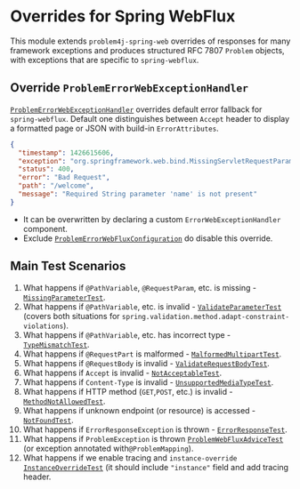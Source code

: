 # Overrides for Spring WebFlux

This module extends `problem4j-spring-web` overrides of responses for many framework exceptions and produces structured
RFC 7807 `Problem` objects, with exceptions that are specific to `spring-webflux`.

## Override `ProblemErrorWebExceptionHandler`

[`ProblemErrorWebExceptionHandler`][ProblemErrorWebExceptionHandler] overrides default error fallback for
`spring-webflux`. Default one distinguishes between `Accept` header to display a formatted page or JSON with build-in
`ErrorAttributes`.

```json
{
  "timestamp": 1426615606,
  "exception": "org.springframework.web.bind.MissingServletRequestParameterException",
  "status": 400,
  "error": "Bad Request",
  "path": "/welcome",
  "message": "Required String parameter 'name' is not present"
}
```

- It can be overwritten by declaring a custom `ErrorWebExceptionHandler` component.
- Exclude [`ProblemErrorWebFluxConfiguration`][ProblemErrorWebFluxConfiguration] do disable this override.

## Main Test Scenarios

1. What happens if `@PathVariable`, `@RequestParam`, etc. is missing - [`MissingParameterTest`][MissingParameterTest].
2. What happens if `@PathVariable`, etc. is invalid - [`ValidateParameterTest`][ValidateParameterTest] (covers both
   situations for `spring.validation.method.adapt-constraint-violations`).
3. What happens if `@PathVariable`, etc. has incorrect type - [`TypeMismatchTest`][TypeMismatchTest].
4. What happens if `@RequestPart` is malformed - [`MalformedMultipartTest`][MalformedMultipartTest].
5. What happens if `@RequestBody` is invalid - [`ValidateRequestBodyTest`][ValidateRequestBodyTest].
6. What happens if `Accept` is invalid - [`NotAcceptableTest`][NotAcceptableTest].
7. What happens if `Content-Type` is invalid - [`UnsupportedMediaTypeTest`][UnsupportedMediaTypeTest].
8. What happens if HTTP method (`GET`,`POST`, etc.) is invalid - [`MethodNotAllowedTest`][MethodNotAllowedTest].
9. What happens if unknown endpoint (or resource) is accessed - [`NotFoundTest`][NotFoundTest].
10. What happens if `ErrorResponseException` is thrown - [`ErrorResponseTest`][ErrorResponseTest].
11. What happens if `ProblemException` is thrown [`ProblemWebFluxAdviceTest`][ProblemWebFluxAdviceTest] (or exception
    annotated with`@ProblemMapping`).
12. What happens if we enable tracing and `instance-override` [`InstanceOverrideTest`][InstanceOverrideTest] (it should
    include `"instance"` field and add tracing header.

[ProblemErrorWebExceptionHandler]: src/main/java/io/github/malczuuu/problem4j/spring/webflux/error/ProblemErrorWebExceptionHandler.java

[ProblemErrorWebFluxConfiguration]: src/main/java/io/github/malczuuu/problem4j/spring/webflux/error/ProblemErrorWebFluxConfiguration.java

[MissingParameterTest]: src/test/java/io/github/malczuuu/problem4j/spring/webflux/integration/MissingParameterTest.java

[ValidateParameterTest]: src/test/java/io/github/malczuuu/problem4j/spring/webflux/integration/ValidateParameterTest.java

[TypeMismatchTest]: src/test/java/io/github/malczuuu/problem4j/spring/webflux/integration/TypeMismatchTest.java

[MalformedMultipartTest]: src/test/java/io/github/malczuuu/problem4j/spring/webflux/integration/MalformedMultipartTest.java

[ValidateRequestBodyTest]: src/test/java/io/github/malczuuu/problem4j/spring/webflux/integration/ValidateRequestBodyTest.java

[NotAcceptableTest]: src/test/java/io/github/malczuuu/problem4j/spring/webflux/integration/NotAcceptableTest.java

[UnsupportedMediaTypeTest]: src/test/java/io/github/malczuuu/problem4j/spring/webflux/integration/UnsupportedMediaTypeTest.java

[MethodNotAllowedTest]: src/test/java/io/github/malczuuu/problem4j/spring/webflux/integration/MethodNotAllowedTest.java

[NotFoundTest]: src/test/java/io/github/malczuuu/problem4j/spring/webflux/integration/NotFoundTest.java

[ErrorResponseTest]: src/test/java/io/github/malczuuu/problem4j/spring/webflux/integration/ErrorResponseTest.java

[ProblemWebFluxAdviceTest]: src/test/java/io/github/malczuuu/problem4j/spring/webflux/integration/ProblemWebFluxAdviceTest.java

[InstanceOverrideTest]: src/test/java/io/github/malczuuu/problem4j/spring/webflux/integration/InstanceOverrideTest.java
